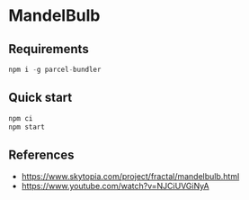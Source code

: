 # MandelBulb

## Requirements

```js
npm i -g parcel-bundler
```

## Quick start

```sh
npm ci
npm start
```

## References

- https://www.skytopia.com/project/fractal/mandelbulb.html
- https://www.youtube.com/watch?v=NJCiUVGiNyA

